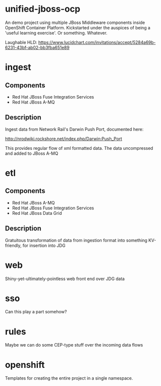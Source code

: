 # unified-jboss-ocp
An demo project using multiple JBoss Middleware components inside OpenShift Container Platform. Kickstarted under the auspices of being a 'useful learning exercise'. Or something. Whatever.


Laughable HLD: https://www.lucidchart.com/invitations/accept/5284a69b-6231-43bf-ab02-bb3fba651e89


# ingest

## Components
* Red Hat JBoss Fuse Integration Services
* Red Hat JBoss A-MQ

## Description
Ingest data from Network Rail's Darwin Push Port, documented here:

http://nrodwiki.rockshore.net/index.php/Darwin:Push_Port

This provides regular flow of xml formatted data. The data uncompressed and added to JBoss A-MQ

# etl

## Components
* Red Hat JBoss A-MQ
* Red Hat JBoss Fuse Integration Services
* Red Hat JBoss Data Grid

## Description

Gratuitous transformation of data from ingestion format into something KV-friendly, for insertion into JDG

# web

Shiny-yet-ultimately-pointless web front end over JDG data

# sso

Can this play a part somehow?

# rules

Maybe we can do some CEP-type stuff over the incoming data flows

# openshift

Templates for creating the entire project in a single namespace.
